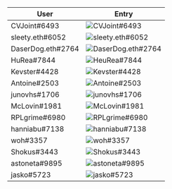| User | Entry |
|-|-|
| CVJoint#6493 | ![CVJoint#6493](https://cdn.discordapp.com/attachments/905769039006142484/905900503970512966/Kron_submit.png) |
| sleety.eth#6052 | ![sleety.eth#6052](https://cdn.discordapp.com/attachments/905769039006142484/905903448808095814/kron-POAP-sleety.png) |
| DaserDog.eth#2764 | ![DaserDog.eth#2764](https://cdn.discordapp.com/attachments/905769039006142484/905935516753604658/RPL_KronProtector.png) |
| HuRea#7844 | ![HeuRea#7844](https://cdn.discordapp.com/attachments/905769039006142484/905947423837397003/KronUwU.png) |
| Kevster#4428 | ![Kevster#4428](Kevster.gif) |
| Antoine#2503 | ![Antoine#2503](https://media.discordapp.net/attachments/905769039006142484/906246051973972008/Kronpoapvf.png) |
| junovhs#1706 | ![junovhs#1706](https://cdn.discordapp.com/attachments/905769039006142484/906004301887971328/junovhs_kron.png) |
| McLovin#1981 | ![McLovin#1981](McLovin.png) |
| RPLgrime#6980 | ![RPLgrime#6980](RPLgrime.png) |
| hanniabu#7138 | ![hanniabu#7138](https://cdn.discordapp.com/attachments/905769039006142484/906020530841321532/poap1.png) |
| woh#3357 | ![woh#3357](https://cdn.discordapp.com/attachments/905769039006142484/906026564175679568/kronoptimizedgif.gif) |
| Shokus#3443 | ![Shokus#3443](https://cdn.discordapp.com/attachments/905769039006142484/906039654724296744/Kron_POAP.png) |
| astoneta#9895 | ![astoneta#9895](https://media.discordapp.net/attachments/905769039006142484/906219199179944026/eckhd.jpeg) |
| jasko#5723 | ![jasko#5723](https://media.discordapp.net/attachments/905769039006142484/906244172137238568/KRON-PRES.png) |
